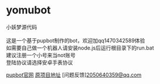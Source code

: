 # yomubot
小妖梦源代码<br>
<br>
这是一个基于pupbot制作的bot，欢迎加qq1470342589体验<br>
如需要自己做一个机器人请安装node.js后运行根目录下的run.bat<br>
建议注册一个小号来当not账号<br>
登陆协议请选择安卓手表协议<br>

[pupbot官网](https://www.pupbot.cn/develop/guide.html)
[原项目地址](https://github.com/Pupbotjs)
[问题反馈]<2050640359@qq.com>
